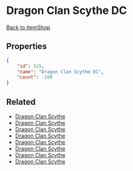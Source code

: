 # Dragon Clan Scythe DC

<no description available>

[Back to itemShop](../item-shops.md)

## Properties

```json
{
    "id": 515,
    "name": "Dragon Clan Scythe DC",
    "count": -100
}
```

## Related

- [Dragon Clan Scythe](../items/16285-dragon-clan-scythe.md)
- [Dragon Clan Scythe](../items/16286-dragon-clan-scythe.md)
- [Dragon Clan Scythe](../items/16287-dragon-clan-scythe.md)
- [Dragon Clan Scythe](../items/16288-dragon-clan-scythe.md)
- [Dragon Clan Scythe](../items/16289-dragon-clan-scythe.md)
- [Dragon Clan Scythe](../items/16290-dragon-clan-scythe.md)
- [Dragon Clan Scythe](../items/16291-dragon-clan-scythe.md)
- [Dragon Clan Scythe](../items/16292-dragon-clan-scythe.md)

